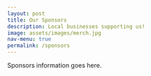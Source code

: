 ```yaml
---
layout: post
title: Our Sponsors
description: Local businesses supporting us!
image: assets/images/merch.jpg
nav-menu: true
permalink: /sponsors
---
```


Sponsors information goes here.
